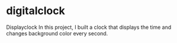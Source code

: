 # digitalclock
Displayclock
In this project, I built a clock that displays the time and changes background color every second.

